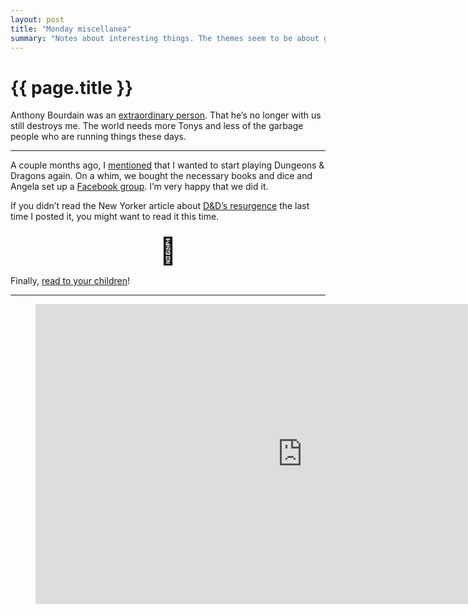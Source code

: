```yaml
---
layout: post
title: "Monday miscellanea"
summary: "Notes about interesting things. The themes seem to be about games and the past."
---
```


# {{ page.title }}

Anthony Bourdain was an [extraordinary person](http://davidsimon.com/tony/). That he’s no longer with us still destroys me. The world needs more Tonys and less of the garbage people who are running things these days.

***

A couple months ago, I [mentioned](http://matthewgifford.com/2018/04/14/weekend-notes/) that I wanted to start playing Dungeons & Dragons again. On a whim, we bought the necessary books and dice and Angela set up a [Facebook group](https://www.facebook.com/groups/206805406796591). I’m very happy that we did it.

If you didn’t read the New Yorker article about [D&D’s resurgence](https://www.newyorker.com/culture/cultural-comment/the-uncanny-resurrection-of-dungeons-and-dragons) the last time I posted it, you might want to read it this time.

<div style="text-align: center; font-size: 3em; margin-top: .5em;">🐉</div>

Finally, [read to your children](https://www.npr.org/sections/ed/2018/05/24/611609366/whats-going-on-in-your-childs-brain-when-you-read-them-a-story)!

***

<figure class="wide">
  <div class="video-container">
    <iframe width="854" height="480" src="https://www.youtube.com/embed/9QT_A0HHjUA?rel=0" frameborder="0" allow="encrypted-media" allowfullscreen></iframe>
  </div>
</figure>

